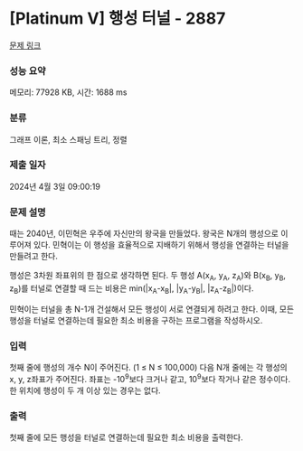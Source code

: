 # [Platinum V] 행성 터널 - 2887 

[문제 링크](https://www.acmicpc.net/problem/2887) 

### 성능 요약

메모리: 77928 KB, 시간: 1688 ms

### 분류

그래프 이론, 최소 스패닝 트리, 정렬

### 제출 일자

2024년 4월 3일 09:00:19

### 문제 설명

<p>
	때는 2040년, 이민혁은 우주에 자신만의 왕국을 만들었다. 왕국은 N개의 행성으로 이루어져 있다. 민혁이는 이 행성을 효율적으로 지배하기 위해서 행성을 연결하는 터널을 만들려고 한다.</p>

<p>
	행성은 3차원 좌표위의 한 점으로 생각하면 된다. 두 행성 A(x<sub>A</sub>, y<sub>A</sub>, z<sub>A</sub>)와 B(x<sub>B</sub>, y<sub>B</sub>, z<sub>B</sub>)를 터널로 연결할 때 드는 비용은 min(|x<sub>A</sub>-x<sub>B</sub>|, |y<sub>A</sub>-y<sub>B</sub>|, |z<sub>A</sub>-z<sub>B</sub>|)이다.</p>

<p>
	민혁이는 터널을 총 N-1개 건설해서 모든 행성이 서로 연결되게 하려고 한다. 이때, 모든 행성을 터널로 연결하는데 필요한 최소 비용을 구하는 프로그램을 작성하시오.</p>

### 입력 

 <p>
	첫째 줄에 행성의 개수 N이 주어진다. (1 ≤ N ≤ 100,000) 다음 N개 줄에는 각 행성의 x, y, z좌표가 주어진다. 좌표는 -10<sup>9</sup>보다 크거나 같고, 10<sup>9</sup>보다 작거나 같은 정수이다. 한 위치에 행성이 두 개 이상 있는 경우는 없다. </p>

### 출력 

 <p>
	첫째 줄에 모든 행성을 터널로 연결하는데 필요한 최소 비용을 출력한다.</p>


